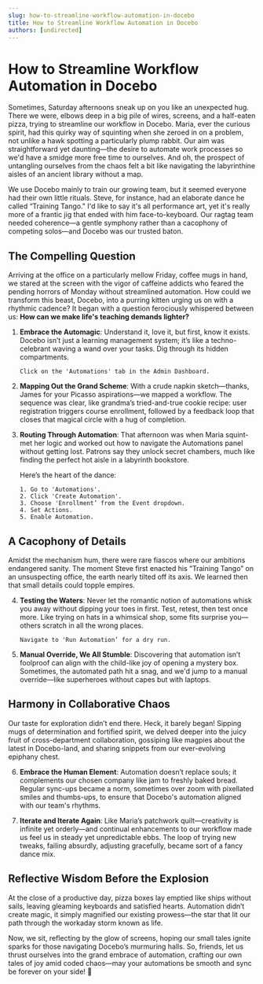 ```yaml
---
slug: how-to-streamline-workflow-automation-in-docebo
title: How to Streamline Workflow Automation in Docebo
authors: [undirected]
---
```



# How to Streamline Workflow Automation in Docebo

Sometimes, Saturday afternoons sneak up on you like an unexpected hug. There we were, elbows deep in a big pile of wires, screens, and a half-eaten pizza, trying to streamline our workflow in Docebo. Maria, ever the curious spirit, had this quirky way of squinting when she zeroed in on a problem, not unlike a hawk spotting a particularly plump rabbit. Our aim was straightforward yet daunting—the desire to automate work processes so we'd have a smidge more free time to ourselves. And oh, the prospect of untangling ourselves from the chaos felt a bit like navigating the labyrinthine aisles of an ancient library without a map.

We use Docebo mainly to train our growing team, but it seemed everyone had their own little rituals. Steve, for instance, had an elaborate dance he called “Training Tango." I'd like to say it's all performance art, yet it's really more of a frantic jig that ended with him face-to-keyboard. Our ragtag team needed coherence—a gentle symphony rather than a cacophony of competing solos—and Docebo was our trusted baton.

## The Compelling Question

Arriving at the office on a particularly mellow Friday, coffee mugs in hand, we stared at the screen with the vigor of caffeine addicts who feared the pending horrors of Monday without streamlined automation. How could we transform this beast, Docebo, into a purring kitten urging us on with a rhythmic cadence? It began with a question ferociously whispered between us: **How can we make life's teaching demands lighter?**

1. **Embrace the Automagic**: Understand it, love it, but first, know it exists. Docebo isn’t just a learning management system; it’s like a techno-celebrant waving a wand over your tasks. Dig through its hidden compartments. 

    ```plaintext
    Click on the 'Automations' tab in the Admin Dashboard.
    ```

2. **Mapping Out the Grand Scheme**: With a crude napkin sketch—thanks, James for your Picasso aspirations—we mapped a workflow. The sequence was clear, like grandma’s tried-and-true cookie recipe: user registration triggers course enrollment, followed by a feedback loop that closes that magical circle with a hug of completion.

3. **Routing Through Automation**: That afternoon was when Maria squint-met her logic and worked out how to navigate the Automations panel without getting lost. Patrons say they unlock secret chambers, much like finding the perfect hot aisle in a labyrinth bookstore.

    Here’s the heart of the dance:

    ```plaintext
    1. Go to 'Automations'.
    2. Click 'Create Automation'.
    3. Choose 'Enrollment’ from the Event dropdown.
    4. Set Actions.
    5. Enable Automation.
    ```

## A Cacophony of Details

Amidst the mechanism hum, there were rare fiascos where our ambitions endangered sanity. The moment Steve first enacted his “Training Tango” on an unsuspecting office, the earth nearly tilted off its axis. We learned then that small details could topple empires.

4. **Testing the Waters**: Never let the romantic notion of automations whisk you away without dipping your toes in first. Test, retest, then test once more. Like trying on hats in a whimsical shop, some fits surprise you—others scratch in all the wrong places.

    ```plaintext
    Navigate to 'Run Automation’ for a dry run.
    ```

5. **Manual Override, We All Stumble**: Discovering that automation isn’t foolproof can align with the child-like joy of opening a mystery box. Sometimes, the automated path hit a snag, and we'd jump to a manual override—like superheroes without capes but with laptops.

## Harmony in Collaborative Chaos

Our taste for exploration didn’t end there. Heck, it barely began! Sipping mugs of determination and fortified spirit, we delved deeper into the juicy fruit of cross-department collaboration, gossiping like magpies about the latest in Docebo-land, and sharing snippets from our ever-evolving epiphany chest.

6. **Embrace the Human Element**: Automation doesn’t replace souls; it complements our chosen company like jam to freshly baked bread. Regular sync-ups became a norm, sometimes over zoom with pixellated smiles and thumbs-ups, to ensure that Docebo's automation aligned with our team's rhythms.

7. **Iterate and Iterate Again**: Like Maria’s patchwork quilt—creativity is infinite yet orderly—and continual enhancements to our workflow made us feel us in steady yet unpredictable ebbs. The loop of trying new tweaks, failing absurdly, adjusting gracefully, became sort of a fancy dance mix.

## Reflective Wisdom Before the Explosion

At the close of a productive day, pizza boxes lay emptied like ships without sails, leaving gleaming keyboards and satisfied hearts. Automation didn’t create magic, it simply magnified our existing prowess—the star that lit our path through the workaday storm known as life.

Now, we sit, reflecting by the glow of screens, hoping our small tales ignite sparks for those navigating Docebo’s murmuring halls. So, friends, let us thrust ourselves into the grand embrace of automation, crafting our own tales of joy amid coded chaos—may your automations be smooth and sync be forever on your side! 🎉